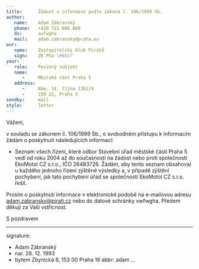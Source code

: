 ```yaml
---
title:      Žádost o informace podle zákona č. 106/1999 Sb.
author:
   name:    Adam Zábranský
   phone:   +420 721 006 868
   ds:      xwfwgha
   mail:    adam.zabransky@praha.eu
our:
   name:    Zastupitelský klub Pirátů
   sign:    ZK Pha \#6617
your:
   role:    Povinný subjekt
   name:    
      -     Městská část Praha 5
   address:
      -     Nám. 14. října 1381/4
      -     150 22, Praha 5
sendby:     mail
style:      letter
---
```


Vážení,

v souladu se zákonem č. 106/1999 Sb., o svobodném přístupu k informacím žádám o poskytnutí následujících informací: 

* Seznam všech řízení, které odbor Stavební úřad městské části Praha 5 vedl od roku 2004 až do současnosti na žádost nebo proti společnosti EkoMotol CZ s.r.o., IČO 26483726. Žádám, aby tento seznam obsahoval u každého jednoho řízení zjištěné výsledky a, v případě zjištění pochybení, jak tato pochybení úřad se společností EkoMotol CZ s.r.o. řešil.

Prosím o poskytnutí informace v elektronické podobě na e-mailovou adresu adam.zabransky@pirati.cz nebo do datové schránky xwfwgha. Předem děkuji za Vaši vstřícnost.

S pozdravem

---
signature:
  - Adam Zábranský
  - nar. 28. 12. 1993
  - bytem Zbynická 6, 153 00 Praha 16
abbr:       adam
...
